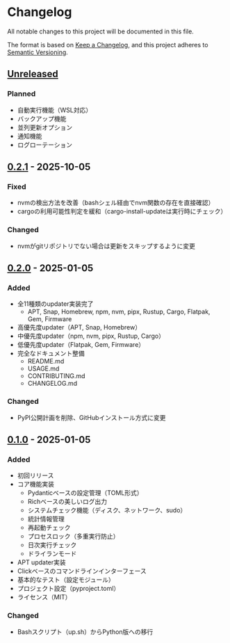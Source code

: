 # Changelog

All notable changes to this project will be documented in this file.

The format is based on [Keep a Changelog](https://keepachangelog.com/en/1.0.0/),
and this project adheres to [Semantic Versioning](https://semver.org/spec/v2.0.0.html).

## [Unreleased]

### Planned
- 自動実行機能（WSL対応）
- バックアップ機能
- 並列更新オプション
- 通知機能
- ログローテーション

## [0.2.1] - 2025-10-05

### Fixed
- nvmの検出方法を改善（bashシェル経由でnvm関数の存在を直接確認）
- cargoの利用可能性判定を緩和（cargo-install-updateは実行時にチェック）

### Changed
- nvmがgitリポジトリでない場合は更新をスキップするように変更

## [0.2.0] - 2025-01-05

### Added
- 全11種類のupdater実装完了
  - APT, Snap, Homebrew, npm, nvm, pipx, Rustup, Cargo, Flatpak, Gem, Firmware
- 高優先度updater（APT, Snap, Homebrew）
- 中優先度updater（npm, nvm, pipx, Rustup, Cargo）
- 低優先度updater（Flatpak, Gem, Firmware）
- 完全なドキュメント整備
  - README.md
  - USAGE.md
  - CONTRIBUTING.md
  - CHANGELOG.md

### Changed
- PyPI公開計画を削除、GitHubインストール方式に変更

## [0.1.0] - 2025-01-05

### Added
- 初回リリース
- コア機能実装
  - Pydanticベースの設定管理（TOML形式）
  - Richベースの美しいログ出力
  - システムチェック機能（ディスク、ネットワーク、sudo）
  - 統計情報管理
  - 再起動チェック
  - プロセスロック（多重実行防止）
  - 日次実行チェック
  - ドライランモード
- APT updater実装
- Clickベースのコマンドラインインターフェース
- 基本的なテスト（設定モジュール）
- プロジェクト設定（pyproject.toml）
- ライセンス（MIT）

### Changed
- Bashスクリプト（up.sh）からPython版への移行

[Unreleased]: https://github.com/scottlz0310/sysup/compare/v0.2.1...HEAD
[0.2.1]: https://github.com/scottlz0310/sysup/compare/v0.2.0...v0.2.1
[0.2.0]: https://github.com/scottlz0310/sysup/compare/v0.1.0...v0.2.0
[0.1.0]: https://github.com/scottlz0310/sysup/releases/tag/v0.1.0
